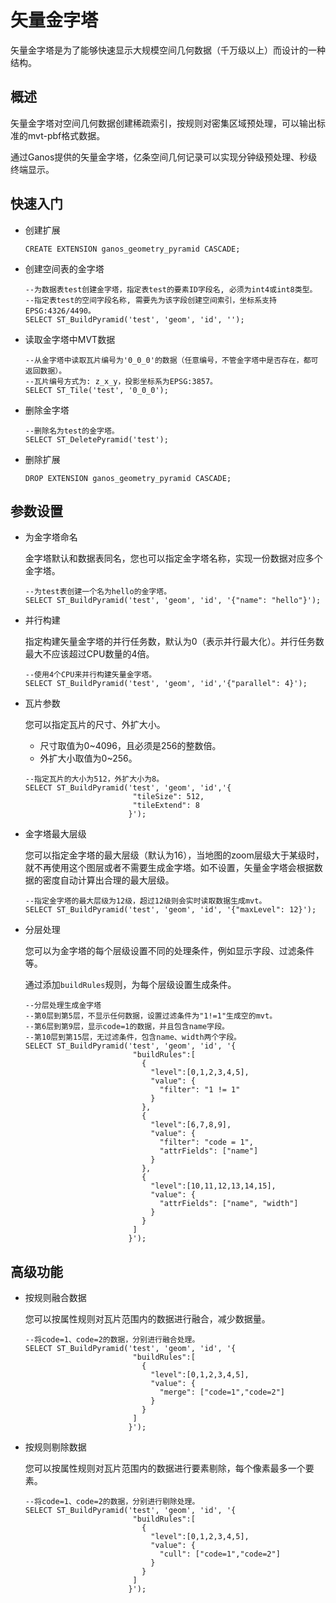 # 矢量金字塔

矢量金字塔是为了能够快速显示大规模空间几何数据（千万级以上）而设计的一种结构。

## 概述

矢量金字塔对空间几何数据创建稀疏索引，按规则对密集区域预处理，可以输出标准的mvt-pbf格式数据。

通过Ganos提供的矢量金字塔，亿条空间几何记录可以实现分钟级预处理、秒级终端显示。

## 快速入门

-   创建扩展

    ```
    CREATE EXTENSION ganos_geometry_pyramid CASCADE;
    ```

-   创建空间表的金字塔

    ```
    --为数据表test创建金字塔，指定表test的要素ID字段名, 必须为int4或int8类型。
    --指定表test的空间字段名称, 需要先为该字段创建空间索引，坐标系支持EPSG:4326/4490。
    SELECT ST_BuildPyramid('test', 'geom', 'id', '');
    ```

-   读取金字塔中MVT数据

    ```
    --从金字塔中读取瓦片编号为'0_0_0'的数据（任意编号，不管金字塔中是否存在，都可返回数据）。
    --瓦片编号方式为: z_x_y，投影坐标系为EPSG:3857。
    SELECT ST_Tile('test', '0_0_0');
    ```

-   删除金字塔

    ```
    --删除名为test的金字塔。
    SELECT ST_DeletePyramid('test');
    ```

-   删除扩展

    ```
    DROP EXTENSION ganos_geometry_pyramid CASCADE;
    ```


## 参数设置

-   为金字塔命名

    金字塔默认和数据表同名，您也可以指定金字塔名称，实现一份数据对应多个金字塔。

    ```
    --为test表创建一个名为hello的金字塔。
    SELECT ST_BuildPyramid('test', 'geom', 'id', '{"name": "hello"}');
    ```

-   并行构建

    指定构建矢量金字塔的并行任务数，默认为0（表示并行最大化）。并行任务数最大不应该超过CPU数量的4倍。

    ```
    --使用4个CPU来并行构建矢量金字塔。
    SELECT ST_BuildPyramid('test', 'geom', 'id','{"parallel": 4}');
    ```

-   瓦片参数

    您可以指定瓦片的尺寸、外扩大小。

    -   尺寸取值为0~4096，且必须是256的整数倍。
    -   外扩大小取值为0~256。
    ```
    --指定瓦片的大小为512，外扩大小为8。
    SELECT ST_BuildPyramid('test', 'geom', 'id','{
                            "tileSize": 512,
                            "tileExtend": 8
                           }');
    ```

-   金字塔最大层级

    您可以指定金字塔的最大层级（默认为16），当地图的zoom层级大于某级时，就不再使用这个图层或者不需要生成金字塔。如不设置，矢量金字塔会根据数据的密度自动计算出合理的最大层级。

    ```
    --指定金字塔的最大层级为12级，超过12级则会实时读取数据生成mvt。
    SELECT ST_BuildPyramid('test', 'geom', 'id', '{"maxLevel": 12}');
    ```

-   分层处理

    您可以为金字塔的每个层级设置不同的处理条件，例如显示字段、过滤条件等。

    通过添加`buildRules`规则，为每个层级设置生成条件。

    ```
    --分层处理生成金字塔
    --第0层到第5层，不显示任何数据，设置过滤条件为"1!=1"生成空的mvt。
    --第6层到第9层，显示code=1的数据，并且包含name字段。
    --第10层到第15层，无过滤条件，包含name、width两个字段。
    SELECT ST_BuildPyramid('test', 'geom', 'id', '{
                            "buildRules":[
                              {
                                "level":[0,1,2,3,4,5],
                                "value": {
                                  "filter": "1 != 1"
                                }
                              },
                              {
                                "level":[6,7,8,9],
                                "value": {
                                  "filter": "code = 1",
                                  "attrFields": ["name"]
                                }
                              },
                              {
                                "level":[10,11,12,13,14,15],
                                "value": {
                                  "attrFields": ["name", "width"]
                                }
                              }                       
                            ]
                           }');
    ```


## 高级功能

-   按规则融合数据

    您可以按属性规则对瓦片范围内的数据进行融合，减少数据量。

    ```
    --将code=1、code=2的数据，分别进行融合处理。
    SELECT ST_BuildPyramid('test', 'geom', 'id', '{
                            "buildRules":[
                              {
                                "level":[0,1,2,3,4,5],
                                "value": {
                                  "merge": ["code=1","code=2"]
                                }
                              }
                            ]
                           }');
    ```

-   按规则剔除数据

    您可以按属性规则对瓦片范围内的数据进行要素剔除，每个像素最多一个要素。

    ```
    --将code=1、code=2的数据，分别进行剔除处理。
    SELECT ST_BuildPyramid('test', 'geom', 'id', '{
                            "buildRules":[
                              {
                                "level":[0,1,2,3,4,5],
                                "value": {
                                  "cull": ["code=1","code=2"]
                                }
                              }
                            ]
                           }');
    ```


